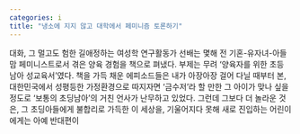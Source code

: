 ```yaml
---
categories: i
title: "냉소에 지지 않고 대학에서 페미니즘 토론하기"
---
```

대화, 그 멀고도 험한 길애정하는 여성학 연구활동가 선배는 몇해 전 기혼-유자녀-아들맘 페미니스트로서 겪은 양육 경험을 책으로 펴냈다. 부제는 무려 ‘양육자를 위한 초등 남아 성교육서’였다. 책을 가득 채운 에피소드들은 내가 아장아장 걸어 다닐 때부터 본, 대한민국에서 성평등한 가정환경으로 따지자면 ‘금수저’라 할 만한 그 아이가 맞나 싶을 정도로 ‘보통의 초딩남아’의 거친 언사가 난무하고 있었다. 그런데 그보다 더 놀라운 것은, 그 초딩아들에게 불합리로 가득한 이 세상을, 기울어지다 못해 새로 진입하는 어린이에게는 아예 반대편이